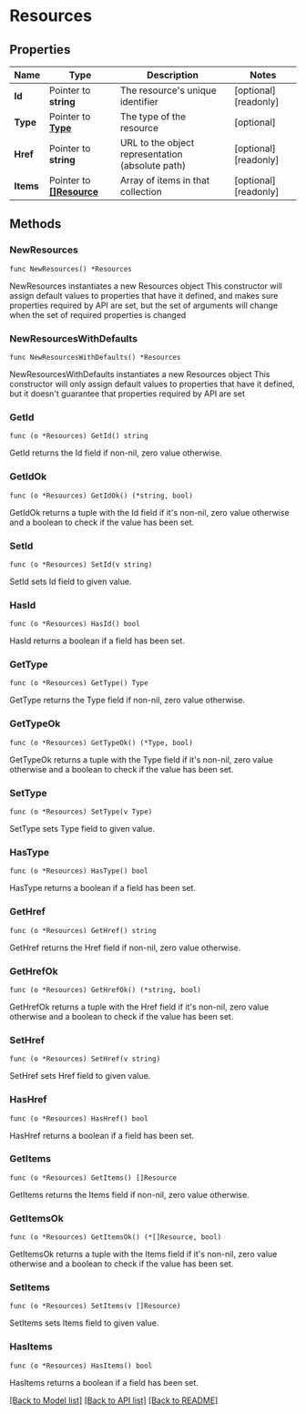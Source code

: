 # Resources

## Properties

Name | Type | Description | Notes
------------ | ------------- | ------------- | -------------
**Id** | Pointer to **string** | The resource&#39;s unique identifier | [optional] [readonly] 
**Type** | Pointer to [**Type**](Type.md) | The type of the resource | [optional] 
**Href** | Pointer to **string** | URL to the object representation (absolute path) | [optional] [readonly] 
**Items** | Pointer to [**[]Resource**](Resource.md) | Array of items in that collection | [optional] [readonly] 

## Methods

### NewResources

`func NewResources() *Resources`

NewResources instantiates a new Resources object
This constructor will assign default values to properties that have it defined,
and makes sure properties required by API are set, but the set of arguments
will change when the set of required properties is changed

### NewResourcesWithDefaults

`func NewResourcesWithDefaults() *Resources`

NewResourcesWithDefaults instantiates a new Resources object
This constructor will only assign default values to properties that have it defined,
but it doesn't guarantee that properties required by API are set

### GetId

`func (o *Resources) GetId() string`

GetId returns the Id field if non-nil, zero value otherwise.

### GetIdOk

`func (o *Resources) GetIdOk() (*string, bool)`

GetIdOk returns a tuple with the Id field if it's non-nil, zero value otherwise
and a boolean to check if the value has been set.

### SetId

`func (o *Resources) SetId(v string)`

SetId sets Id field to given value.

### HasId

`func (o *Resources) HasId() bool`

HasId returns a boolean if a field has been set.

### GetType

`func (o *Resources) GetType() Type`

GetType returns the Type field if non-nil, zero value otherwise.

### GetTypeOk

`func (o *Resources) GetTypeOk() (*Type, bool)`

GetTypeOk returns a tuple with the Type field if it's non-nil, zero value otherwise
and a boolean to check if the value has been set.

### SetType

`func (o *Resources) SetType(v Type)`

SetType sets Type field to given value.

### HasType

`func (o *Resources) HasType() bool`

HasType returns a boolean if a field has been set.

### GetHref

`func (o *Resources) GetHref() string`

GetHref returns the Href field if non-nil, zero value otherwise.

### GetHrefOk

`func (o *Resources) GetHrefOk() (*string, bool)`

GetHrefOk returns a tuple with the Href field if it's non-nil, zero value otherwise
and a boolean to check if the value has been set.

### SetHref

`func (o *Resources) SetHref(v string)`

SetHref sets Href field to given value.

### HasHref

`func (o *Resources) HasHref() bool`

HasHref returns a boolean if a field has been set.

### GetItems

`func (o *Resources) GetItems() []Resource`

GetItems returns the Items field if non-nil, zero value otherwise.

### GetItemsOk

`func (o *Resources) GetItemsOk() (*[]Resource, bool)`

GetItemsOk returns a tuple with the Items field if it's non-nil, zero value otherwise
and a boolean to check if the value has been set.

### SetItems

`func (o *Resources) SetItems(v []Resource)`

SetItems sets Items field to given value.

### HasItems

`func (o *Resources) HasItems() bool`

HasItems returns a boolean if a field has been set.


[[Back to Model list]](../README.md#documentation-for-models) [[Back to API list]](../README.md#documentation-for-api-endpoints) [[Back to README]](../README.md)


